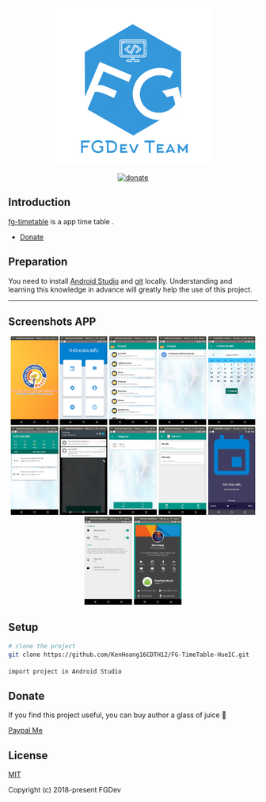 <p align="center">
  <!-- Logo -->
  <img width="320" src="screenshots/FGDev-Logo.png">
</p>

<p align="center">
  <a href="https://www.paypal.me/KenHoangDev">
    <img src="https://img.shields.io/badge/%24-donate-ff69b4.svg" alt="donate">
  </a>
</p>

## Introduction

[fg-timetable](https://github.com/KenHoang16CDTH12/FG-TimeTable-HueIC) is a app time table .

- [Donate](https://www.paypal.me/KenHoangDev)

## Preparation

You need to install [Android Studio](https://developer.android.com/studio/) and [git](https://git-scm.com/) locally. Understanding and learning this knowledge in advance will greatly help the use of this project.

---

## Screenshots APP

<p align="center">
  <img src="screenshots/1.png" width="19%"> <img src="screenshots/2.png" width="19%"> <img src="screenshots/3.png" width="19%"> <img src="screenshots/4.png" width="19%"> <img src="screenshots/5.png" width="19%"> <img src="screenshots/6.png" width="19%"> <img src="screenshots/7.png" width="19%"> <img src="screenshots/8.png" width="19%"> <img src="screenshots/9.png" width="19%"> <img src="screenshots/10.png" width="19%"> <img src="screenshots/11.png" width="19%"> <img src="screenshots/12.png" width="19%">
</p>

## Setup

```bash
# clone the project
git clone https://github.com/KenHoang16CDTH12/FG-TimeTable-HueIC.git

import project in Android Studio
```

## Donate

If you find this project useful, you can buy author a glass of juice :tropical_drink:

[Paypal Me](https://www.paypal.me/KenHoangDev)

## License

[MIT](#)

Copyright (c) 2018-present FGDev
